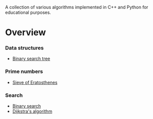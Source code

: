 A collection of various algorithms implemented in C++ and Python for educational purposes.

# Overview

### Data structures

* [Binary search tree](https://github.com/y-lily/algorithms/blob/main/data-structures/binary-search-tree.hpp)

### Prime numbers

* [Sieve of Eratosthenes](https://github.com/y-lily/algorithms/blob/main/prime/soe.hpp)

### Search

* [Binary search](https://github.com/y-lily/algorithms/blob/main/search/binary-search.hpp)
* [Dijkstra's algorithm](https://github.com/y-lily/algorithms/blob/main/search/dijkstra_algorithm.py)
